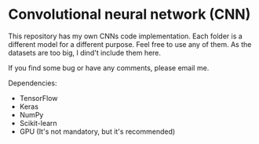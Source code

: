 # Convolutional neural network (CNN)

This repository has my own CNNs code implementation. Each folder is a different model for a different purpose. Feel free to use any of them.
As the datasets are too big, I dind't include them here.  

If you find some bug or have any comments, please email me.


Dependencies: 
* TensorFlow
* Keras
* NumPy
* Scikit-learn
* GPU (It's not mandatory, but it's recommended)